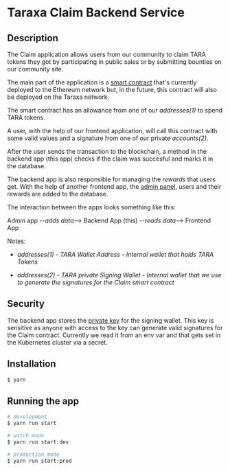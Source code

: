 # Taraxa Claim Backend Service

## Description

The Claim application allows users from our community to claim TARA tokens they got by participating in public sales or by submitting bounties on our community site.

The main part of the application is a [smart contract](https://github.com/Taraxa-project/tara-erc20/blob/main/contracts/Claim.sol) that's currently deployed to the Ethereum network but, in the future, this contract will also be deployed on the Taraxa network.

The smart contract has an allowance from one of our *addresses(1)* to spend TARA tokens.

A user, with the help of our frontend application, will call this contract with some valid values and a signature from one of our private *accounts(2)*.

After the user sends the transaction to the blockchain, a method in the backend app (this app) checks if the claim was succesful and marks it in the database.

The backend app is also responsible for managing the *rewards* that users get. With the help of another frontend app, the [admin panel](https://github.com/Taraxa-project/taraxa-claim-admin), users and their rewards are added to the database.

The interaction between the apps looks something like this:

Admin app *--adds data-->* Backend App (this) *--reads data-->* Frontend App

Notes:

- *addresses(1) - TARA Wallet Address - Internal wallet that holds TARA Tokens*

- *addresses(2) - TARA private Signing Wallet - Internal wallet that we use to generate the signatures for the Claim smart contract*

## Security

The backend app stores the [private key](https://github.com/Taraxa-project/taraxa-claim-backend/blob/main/.env.example#L9) for the signing wallet. This key is sensitive as anyone with access to the key can generate valid signatures for the Claim contract. Currently we read it from an env var and that gets set in the Kubernetes cluster via a secret.

## Installation

```bash
$ yarn
```

## Running the app

```bash
# development
$ yarn run start

# watch mode
$ yarn run start:dev

# production mode
$ yarn run start:prod
```
